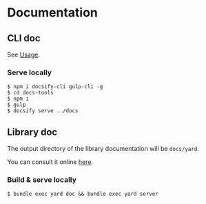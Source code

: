 # Documentation 

## CLI doc

See [Usage](pages/usage.md?id=cli).

### Serve locally

```
$ npm i docsify-cli gulp-cli -g
$ cd docs-tools
$ npm i
$ gulp
$ docsify serve ../docs
```

## Library doc

The output directory of the library documentation will be `docs/yard`.

You can consult it online [here](https://acceis.github.io/unisec/yard/).

### Build & serve locally

```
$ bundle exec yard doc && bundle exec yard server
```
